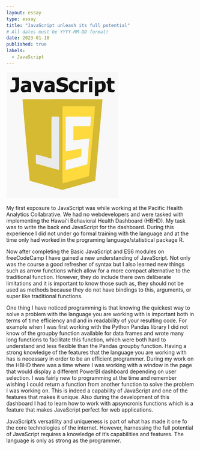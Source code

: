```yaml
---
layout: essay
type: essay
title: "JavaScript unleash its full potential"
# All dates must be YYYY-MM-DD format!
date: 2023-01-18
published: true
labels:
  - JavaScript
---
```


<img width="300px" class="rounded float-start pe-4" src="../img/javascript/th-3901826071.jpg">

My first exposure to JavaScript was while working at the Pacific Health Analytics Collabrative. We had no  webdevelopers and were tasked with implementing the Hawaiʻi Behavioral Health Dashboard (HBHD). My task was to write the back end JavaScript for the dashboard. During this experience I did not under go formal training with the language and at the time only had worked in the programing language/statistical package R. 

Now after completing the Basic JavaScript and ES6 modules on freeCodeCamp I have gained a new understanding of JavaScript. Not only was the course a good refresher of syntax but I also learned new things such as arrow functions which allow for a more compact alternative to the traditional function. However, they do include there own deliberate limitations and it is important to know those such as, they should not be used as methods because they do not have bindings to this, arguments, or super like traditional functions. 

One thing I have noticed programming is that knowing the quickest way to solve a problem with the language you are working with is important both in terms of time efficiency and and in readability of your resulting code. For example when I was first working with the Python Pandas library I did not know of the groupby function available for data frames and wrote many long functions to facilitate this function, which were both hard to understand and less flexible than the Pandas groupby function. Having a strong knowledge of the features that the language you are working with has is necessary in order to be an efficient programmer.
During my work on the HBHD there was a time where I was working with a window in the page that would display a different PowerBI dashboard depending on user selection. I was fairly new to programming at the time and remember wishing I could return a function from another function to solve the problem I was working on. This is indeed a capability of JavaScript and one of the features that makes it unique. Also during the development of this dashboard I had to learn how to work with apsyncronis functions which is a feature that makes JavaScript perfect for web applications.

JavaScript’s versatility and uniqueness is part of what has made it one fo the core technologies of the internet. However, harnessing the full potential of JavaScript requires a knowledge of it’s capabilities and features. The language is only as strong as the programmer.
